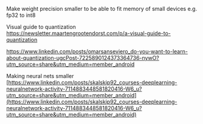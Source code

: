 Make weight precision smaller to be able to fit memory of small devices
e.g. fp32 to int8

Visual guide to quantization
https://newsletter.maartengrootendorst.com/p/a-visual-guide-to-quantization

https://www.linkedin.com/posts/omarsanseviero_do-you-want-to-learn-about-quantization-ugcPost-7225890124373364736-nywO?utm_source=share&utm_medium=member_android

Making neural nets smaller  
[https://www.linkedin.com/posts/skalskip92_courses-deeplearning-neuralnetwork-activity-7114883448581820416-W6_u?utm_source=share&utm_medium=member_android](https://www.linkedin.com/posts/skalskip92_courses-deeplearning-neuralnetwork-activity-7114883448581820416-W6_u?utm_source=share&utm_medium=member_android)
